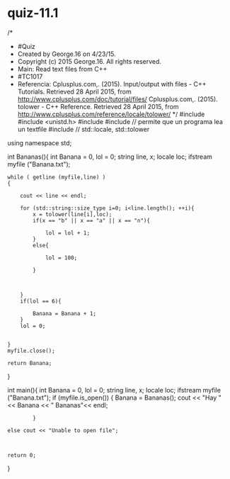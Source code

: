 # quiz-11.1



/*
 *  #Quiz
 *  Created by George.16 on 4/23/15.
 *  Copyright (c) 2015 George.16. All rights reserved.
 *  Main: Read text files from C++
 *  #TC1017
 *  Referencia: Cplusplus.com,. (2015). Input/output with files - C++ Tutorials. Retrieved 28 April 2015, from http://www.cplusplus.com/doc/tutorial/files/
    Cplusplus.com,. (2015). tolower - C++ Reference. Retrieved 28 April 2015, from http://www.cplusplus.com/reference/locale/tolower/
 */
#include <iostream>
#include <unistd.h>
#include <string>
#include <fstream> // permite que un programa lea un textfile
#include <locale>         // std::locale, std::tolower


using namespace std;

int Bananas(){
    int Banana = 0, lol = 0;
    string line, x;
    locale loc;
    ifstream myfile ("Banana.txt");
    
    while ( getline (myfile,line) )
    {
        
        cout << line << endl;
        
        for (std::string::size_type i=0; i<line.length(); ++i){
            x = tolower(line[i],loc);
            if(x == "b" || x == "a" || x == "n"){
                
                lol = lol + 1;
            }
            else{
                
                lol = 100;
                
            }
            
            
            
        }
        if(lol == 6){
            
            Banana = Banana + 1;
        }
        lol = 0;
        
        
    }
    myfile.close();

    return Banana;
}

int main(){
    int Banana = 0, lol = 0;
    string line, x;
    locale loc;
    ifstream myfile ("Banana.txt");
    if (myfile.is_open())
    {
       Banana = Bananas();
       cout << "Hay " << Banana << " Bananas"<< endl;

            }
    
    else cout << "Unable to open file";
    
    
    
    return 0;
}

